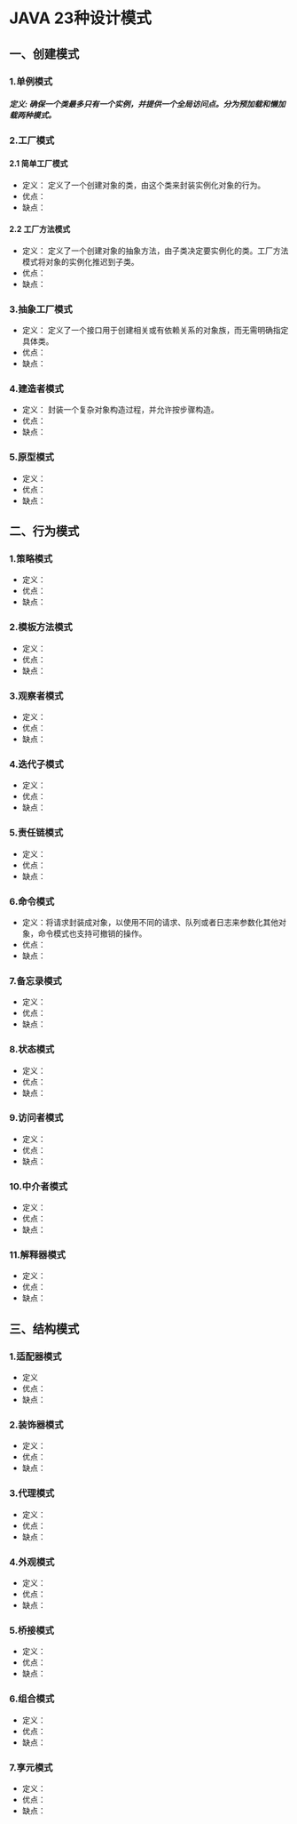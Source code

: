 # JAVA 23种设计模式
## 一、创建模式
### 1.单例模式
##### 定义: 确保一个类最多只有一个实例，并提供一个全局访问点。分为预加载和懒加载两种模式。

### 2.工厂模式
#### 2.1 简单工厂模式
* 定义： 定义了一个创建对象的类，由这个类来封装实例化对象的行为。
* 优点：
* 缺点：
#### 2.2 工厂方法模式
* 定义： 定义了一个创建对象的抽象方法，由子类决定要实例化的类。工厂方法模式将对象的实例化推迟到子类。
* 优点：
* 缺点：
### 3.抽象工厂模式
* 定义： 定义了一个接口用于创建相关或有依赖关系的对象族，而无需明确指定具体类。
* 优点：
* 缺点：
### 4.建造者模式
* 定义： 封装一个复杂对象构造过程，并允许按步骤构造。
* 优点：
* 缺点：
### 5.原型模式
* 定义：
* 优点：
* 缺点：

## 二、行为模式
### 1.策略模式
* 定义：
* 优点：
* 缺点：
### 2.模板方法模式
* 定义：
* 优点：
* 缺点：
### 3.观察者模式
* 定义：
* 优点：
* 缺点：
### 4.迭代子模式
* 定义：
* 优点：
* 缺点：
### 5.责任链模式
* 定义：
* 优点：
* 缺点：
### 6.命令模式
* 定义：将请求封装成对象，以使用不同的请求、队列或者日志来参数化其他对象，命令模式也支持可撤销的操作。
* 优点：
* 缺点：
### 7.备忘录模式
* 定义：
* 优点：
* 缺点：
### 8.状态模式
* 定义：
* 优点：
* 缺点：
### 9.访问者模式
* 定义：
* 优点：
* 缺点：
### 10.中介者模式
* 定义：
* 优点：
* 缺点：
### 11.解释器模式
* 定义：
* 优点：
* 缺点：

## 三、结构模式
### 1.适配器模式
* 定义
* 优点：
* 缺点：
### 2.装饰器模式
* 定义：
* 优点：
* 缺点：
### 3.代理模式
* 定义：
* 优点：
* 缺点：
### 4.外观模式
* 定义：
* 优点：
* 缺点：
### 5.桥接模式
* 定义：
* 优点：
* 缺点：
### 6.组合模式
* 定义：
* 优点：
* 缺点：
### 7.享元模式
* 定义：
* 优点：
* 缺点：
